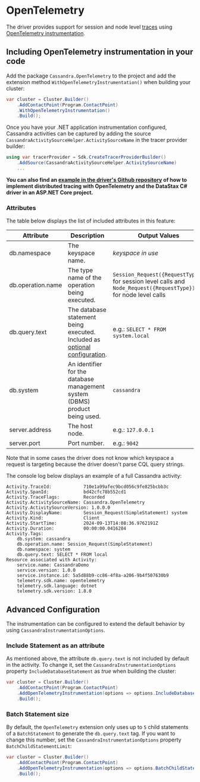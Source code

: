 # OpenTelemetry

The driver provides support for session and node level [traces](https://opentelemetry.io/docs/concepts/signals/traces/) using [OpenTelemetry instrumentation](https://opentelemetry.io/docs/instrumentation/net/).

## Including OpenTelemetry instrumentation in your code

Add the package `Cassandra.OpenTelemetry` to the project and add the extension method `WithOpenTelemetryInstrumentation()` when building your cluster:

```csharp
var cluster = Cluster.Builder()
    .AddContactPoint(Program.ContactPoint)
    .WithOpenTelemetryInstrumentation()
    .Build();
```

Once you have your .NET application instrumentation configured, Cassandra activities can be captured by adding the source `CassandraActivitySourceHelper.ActivitySourceName` in the tracer provider builder:

```csharp
using var tracerProvider = Sdk.CreateTracerProviderBuilder()
    .AddSource(CassandraActivitySourceHelper.ActivitySourceName)
    ...
```

__You can also find an [example in the driver's Github repository](https://github.com/scylladb/csharp-driver/tree/master/examples/OpenTelemetry/DistributedTracing) of how to implement distributed tracing with OpenTelemetry and the DataStax C# driver in an ASP.NET Core project.__

### Attributes

The table below displays the list of included attributes in this feature:

| Attribute  | Description  | Output Values|
|---|---|---|
| db.namespace | The keyspace name. | *keyspace in use* |
| db.operation.name | The type name of the operation being executed. | `Session_Request({RequestType})` for session level calls and `Node_Request({RequestType})`  for node level calls |
| db.query.text | The database statement being executed. Included as [optional configuration](#include-statement-as-an-attribute). | e.g.: `SELECT * FROM system.local` |
| db.system | An identifier for the database management system (DBMS) product being used. | `cassandra` |
| server.address | The host node. | e.g.: `127.0.0.1` |
| server.port | Port number. | e.g.: `9042` |

Note that in some cases the driver does not know which keyspace a request is targeting because the driver doesn't parse CQL query strings.

The console log below displays an example of a full Cassandra activity:

```console
Activity.TraceId:            710e1a99afec9bcd056c9fe825bcbb3c
Activity.SpanId:             bd42cfc78b552cd1
Activity.TraceFlags:         Recorded
Activity.ActivitySourceName: Cassandra.OpenTelemetry
Activity.ActivitySourceVersion: 1.0.0.0
Activity.DisplayName:        Session_Request(SimpleStatement) system
Activity.Kind:               Client
Activity.StartTime:          2024-09-13T14:08:36.9762191Z
Activity.Duration:           00:00:00.0416284
Activity.Tags:
    db.system: cassandra
    db.operation.name: Session_Request(SimpleStatement)
    db.namespace: system
    db.query.text: SELECT * FROM local
Resource associated with Activity:
    service.name: CassandraDemo
    service.version: 1.0.0
    service.instance.id: 5a5d88b9-cc86-4f8a-a206-9b4f507630b9
    telemetry.sdk.name: opentelemetry
    telemetry.sdk.language: dotnet
    telemetry.sdk.version: 1.8.0
```

## Advanced Configuration

The instrumentation can be configured to extend the default behavior by using `CassandraInstrumentationOptions`.

### Include Statement as an attribute

As mentioned above, the attribute `db.query.text` is not included by default in the activity. To change it, set the `CassandraInstrumentationOptions` property `IncludeDatabaseStatement` as *true* when building the cluster:

```csharp
var cluster = Cluster.Builder()
    .AddContactPoint(Program.ContactPoint)
    .AddOpenTelemetryInstrumentation(options => options.IncludeDatabaseStatement = true)
    .Build();
```

### Batch Statement size

By default, the `OpenTelemetry` extension only uses up to `5` child statements of a `BatchStatement` to generate  the `db.query.text` tag. If you want to change this number, set the `CassandraInstrumentationOptions` property `BatchChildStatementLimit`:

```csharp
var cluster = Cluster.Builder()
    .AddContactPoint(Program.ContactPoint)
    .AddOpenTelemetryInstrumentation(options => options.BatchChildStatementLimit = 10)
    .Build();
```